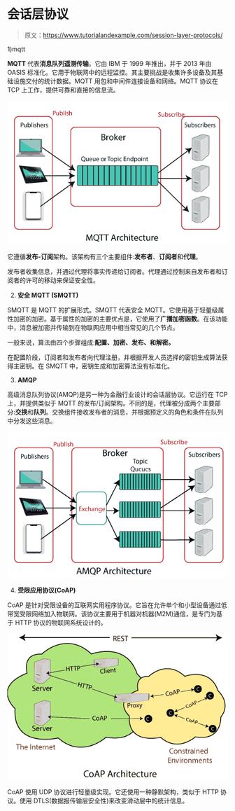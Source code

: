 # 会话层协议

> 原文：<https://www.tutorialandexample.com/session-layer-protocols/>

1)mqtt

**MQTT** 代表**消息队列遥测传输**。它由 IBM 于 1999 年推出，并于 2013 年由 OASIS 标准化。它用于物联网中的远程监控。其主要挑战是收集许多设备及其基础设施交付的统计数据。MQTT 用包和中间件连接设备和网络。MQTT 协议在 TCP 上工作，提供可靠和直接的信息流。

![Message Queue Telemetry Transport](img/f9f4f5a0049ec2f140d31019c3d5eec2.png)

它遵循**发布-订阅**架构。该架构有三个主要组件:**发布者**、**订阅者**和**代理**。

发布者收集信息，并通过代理将事实传递给订阅者。代理通过控制来自发布者和订阅者的许可的移动来保证安全性。

2) **安全 MQTT (SMQTT)**

SMQTT 是 MQTT 的扩展形式。SMQTT 代表安全 MQTT。它使用基于轻量级属性加密的加密。基于属性的加密的主要优点是，它使用了**广播加密函数**。在该功能中，消息被加密并传输到在物联网应用中相当常见的几个节点。

一般来说，算法由四个步骤组成:**配置、加密、发布、**和**解密。**

在配置阶段，订阅者和发布者向代理注册，并根据开发人员选择的密钥生成算法获得主密钥。在 SMQTT 中，密钥生成和加密算法没有标准化。

3) **AMQP**

高级消息队列协议(AMQP)是另一种为金融行业设计的会话层协议。它运行在 TCP 上，并提供类似于 MQTT 的发布/订阅架构。不同的是，代理被分成两个主要部分:**交换**和**队列**。交换组件接收发布者的消息，并根据预定义的角色和条件在队列中分发这些消息。

![Advanced Message Queuing Protocol ](img/a4bed2b170a2b04f5905a1d5c5c5a300.png)

4) **受限应用协议(CoAP)**

CoAP 是针对受限设备的互联网实用程序协议。它旨在允许单个和小型设备通过低带宽受限网络加入物联网。该协议主要用于机器对机器(M2M)通信，是专门为基于 HTTP 协议的物联网系统设计的。

![Constrained Application Protocol ](img/3f64e3157b40777752b50bef98c2a6a8.png)

CoAP 使用 UDP 协议进行轻量级实现。它还使用一种静默架构，类似于 HTTP 协议。使用 DTLS(数据报传输层安全性)来改变滑动层中的统计信息。